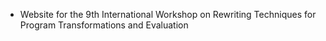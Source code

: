 * Website for the 9th International Workshop on Rewriting Techniques for Program Transformations and Evaluation

